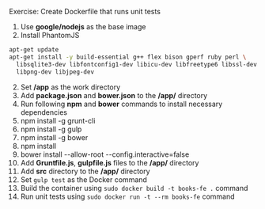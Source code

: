 Exercise: Create Dockerfile that runs unit tests

1. Use **google/nodejs** as the base image
2. Install PhantomJS
```bash
apt-get update
apt-get install -y build-essential g++ flex bison gperf ruby perl \
  libsqlite3-dev libfontconfig1-dev libicu-dev libfreetype6 libssl-dev \
  libpng-dev libjpeg-dev
```
2. Set **/app** as the work directory
3. Add **package.json** and **bower.json** to the **/app/** directory
4. Run following **npm** and **bower** commands to install necessary dependencies
  1. npm install -g grunt-cli
  2. npm install -g gulp
  3. npm install -g bower
  4. npm install
  5. bower install --allow-root --config.interactive=false
5. Add **Gruntfile.js**, **gulpfile.js** files to the **/app/** directory
6. Add **src** directory to the **/app/** directory
7. Set `gulp test` as the Docker command
8. Build the container using `sudo docker build -t books-fe .` command
9. Run unit tests using `sudo docker run -t --rm books-fe` command
